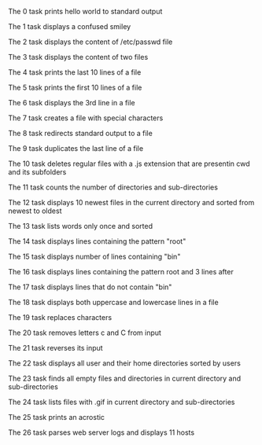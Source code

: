 The 0 task prints hello world to standard output

The 1 task displays a confused smiley

The 2 task displays the content of /etc/passwd file

The 3 task displays the content of two files

The 4 task prints the last 10 lines of a file

The 5 task prints the first 10 lines of a file

The 6 task displays the 3rd line in a file

The 7 task creates a file with special characters

The 8 task redirects standard output to a file

The 9 task duplicates the last line of a file

The 10 task deletes regular files with a .js extension that are presentin cwd and its subfolders

The 11 task counts the number of directories and sub-directories

The 12 task displays 10 newest files in the current directory and sorted from newest to oldest

The 13 task lists words only once and sorted

The 14 task displays lines containing the pattern "root"

The 15 task displays number of lines containing "bin"

The 16 task displays lines containing the pattern root and 3 lines after

The 17 task displays lines that do not contain "bin"

The 18 task displays both uppercase and lowercase lines in a file 

The 19 task replaces characters

The 20 task removes letters c and C from input

The 21 task reverses its input

The 22 task displays all user and their home directories sorted by users

The 23 task finds all empty files and directories in current directory and sub-directories

The 24 task lists files with .gif in current directory and sub-directories

The 25 task prints an acrostic

The 26 task parses web server logs and displays 11 hosts 
